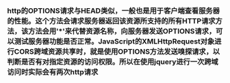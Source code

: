 ### http的OPTIONS请求与HEAD类似，一般也是用于客户端查看服务器的性能。这个方法会请求服务器返回该资源所支持的所有HTTP请求方法，该方法会用'*'来代替资源名称，向服务器发送OPTIONS请求，可以测试服务器功能是否正常。JavaScript的XMLHttpRequest对象进行CORS跨域资源共享时，就是使用OPTIONS方法发送嗅探请求，以判断是否有对指定资源的访问权限。所以在使用jquery进行一次跨域访问时实际会有两次http请求


